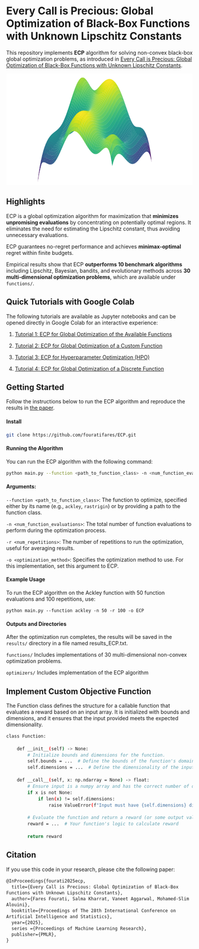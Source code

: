 # Every Call is Precious: Global Optimization of Black-Box Functions with Unknown Lipschitz Constants

This repository implements **ECP** algorithm for solving non-convex black-box global optimization problems, as introduced in [Every Call is Precious: Global Optimization of Black-Box Functions with Unknown Lipschitz Constants](https://arxiv.org/abs/2502.04290v1). 

<img src="figures/surface_plot.png" width="800" height="300"/>

## Highlights

ECP is a global optimization algorithm for maximization that **minimizes unpromising evaluations** by concentrating on potentially optimal regions. It eliminates the need for estimating the Lipschitz constant, thus avoiding unnecessary evaluations. 

ECP guarantees no-regret performance and achieves **minimax-optimal** regret within finite budgets. 

Empirical results show that ECP **outperforms 10 benchmark algorithms** including Lipschitz, Bayesian, bandits, and evolutionary methods across **30 multi-dimensional optimization problems**, which are available under ```functions/```.

## Quick Tutorials with Google Colab

The following tutorials are available as Jupyter notebooks and can be opened directly in Google Colab for an interactive experience:

1. [Tutorial 1: ECP for Global Optimization of the Available Functions](https://colab.research.google.com/github/fouratifares/ECP/blob/main/notebooks/Tutorial_1_ECP_for_Global_Optimization_of_Available_Functions.ipynb)

2. [Tutorial 2: ECP for Global Optimization of a Custom Function](https://colab.research.google.com/github/fouratifares/ECP/blob/main/notebooks/Tutorial_2_ECP_for_Global_Optimization_of_Custom_Function.ipynb)

3. [Tutorial 3: ECP for Hyperparameter Optimization (HPO)](https://colab.research.google.com/github/fouratifares/ECP/blob/main/notebooks/Tutorial_3_ECP_for_Hyperparameter_Optimization.ipynb)

4. [Tutorial 4: ECP for Global Optimization of a Discrete Function](https://colab.research.google.com/github/fouratifares/ECP/blob/main/notebooks/Tutorial_4_ECP_for_Global_Optimization_of_a_Discrete_Function.ipynb)

## Getting Started

Follow the instructions below to run the ECP algorithm and reproduce the results in [the paper](https://arxiv.org/pdf/2502.04290v1).

#### Install

```bash
git clone https://github.com/fouratifares/ECP.git
```

#### Running the Algorithm

You can run the ECP algorithm with the following command:

```bash
python main.py --function <path_to_function_class> -n <num_function_evaluations> -r <num_repetitions> -o ECP
```

#### Arguments:

```--function <path_to_function_class>```: The function to optimize, specified either by its name (e.g., ```ackley```, ```rastrigin```) or by providing a path to the function class.

```-n <num_function_evaluations>```: The total number of function evaluations to perform during the optimization process.

```-r <num_repetitions>```: The number of repetitions to run the optimization, useful for averaging results.

```-o <optimization_method>```: Specifies the optimization method to use. For this implementation, set this argument to ECP.

#### Example Usage

To run the ECP algorithm on the Ackley function with 50 function evaluations and 100 repetitions, use:

```
python main.py --function ackley -n 50 -r 100 -o ECP
```

#### Outputs and Directories

After the optimization run completes, the results will be saved in the ```results/``` directory in a file named results_ECP.txt. 

```functions/```  Includes implementations of 30 multi-dimensional non-convex optimization problems.

```optimizers/``` Includes implementation of the ECP algorithm

## Implement Custom Objective Function

The Function class defines the structure for a callable function that evaluates a reward based on an input array. It is initialized with bounds and dimensions, and it ensures that the input provided meets the expected dimensionality.

```bash
class Function:

    def __init__(self) -> None:
        # Initialize bounds and dimensions for the function.
        self.bounds = ...  # Define the bounds of the function's domain
        self.dimensions = ...  # Define the dimensionality of the input space

    def __call__(self, x: np.ndarray = None) -> float:
        # Ensure input is a numpy array and has the correct number of dimensions
        if x is not None:
            if len(x) != self.dimensions:
                raise ValueError(f"Input must have {self.dimensions} dimensions.")
        
        # Evaluate the function and return a reward (or some output value)
        reward = ...  # Your function's logic to calculate reward

        return reward
```

## Citation
If you use this code in your research, please cite the following paper:

```
@InProceedings{fourati2025ecp,
  title={Every Call is Precious: Global Optimization of Black-Box Functions with Unknown Lipschitz Constants},
  author={Fares Fourati, Salma Kharrat, Vaneet Aggarwal, Mohamed-Slim Alouini},
  booktitle={Proceedings of The 28th International Conference on Artificial Intelligence and Statistics},
  year={2025},
  series ={Proceedings of Machine Learning Research},
  publisher={PMLR},
}
```

